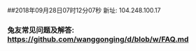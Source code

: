 ##2018年09月28日07时12分07秒 新址: 104.248.100.17
### 兔友常见问题及解答: https://github.com/wanggonging/d/blob/w/FAQ.md
